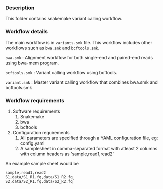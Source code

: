 ### Description

This folder contains snakemake variant calling workflow.


### Workflow details

The main workflow is in `variants.smk` file.
This workflow includes other workflows such as `bwa.smk` and `bcftools.smk`.

`bwa.smk` : Alignment workflow for both single-end and paired-end reads using bwa-mem program.

`bcftools.smk` : Variant calling workflow using bcftools.

`variant.smk` : Master variant calling workflow that combines bwa.smk and bcftools.smk


### Workflow requirements

1. Software requirements 
   1. Snakemake
   2. bwa
   3. bcftools
2. Configuration requirements
   1. All parameters are specified through a YAML configuration file, eg: config.yaml 
   2. A samplesheet in comma-separated format with atleast 2 columns with column headers as 'sample,read1,read2'


An example sample sheet would be

    sample,read1,read2
    S1,data/S1_R1.fq,data/S1_R2.fq
    S2,data/S2_R1.fq,data/S2_R2.fq`

